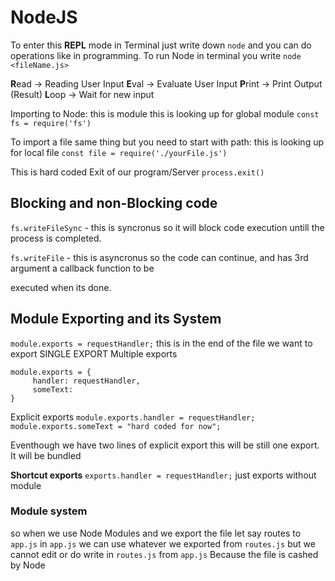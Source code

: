 # NodeJS

To enter this **REPL** mode in Terminal just write down `node` and you can do operations like in programming.
To run Node in terminal you write `node <fileName.js>`

**R**ead -> Reading User Input
**E**val -> Evaluate User Input
**P**rint -> Print Output (Result)
**L**oop -> Wait for new input

Importing to Node:
this is module
this is looking up for global module
`const fs = require('fs')`

To import a file same thing but you need to start with path:
this is looking up for local file
`const file = require('./yourFile.js')`

This is hard coded Exit of our program/Server
`process.exit()`

## Blocking and non-Blocking code

``fs.writeFileSync`` - this is syncronus so it will block code execution untill the process is completed.

`fs.writeFile` - this is asyncronus so the code can continue, and has 3rd argument a callback function to be

executed when its done.

## Module Exporting and its System

`module.exports = requestHandler;` this is in the end of the file we want to export SINGLE EXPORT
Multiple exports

```
module.exports = {
     handler: requestHandler,
     someText: 
}
```

Explicit exports
`module.exports.handler = requestHandler;`
`module.exports.someText = "hard coded for now";`

Eventhough we have two lines of explicit export this will be still one export. It will be bundled

**Shortcut exports**
`exports.handler = requestHandler;` just exports without module

### Module system

so when we use Node Modules and we export the file let say routes to `app.js` in `app.js` we can use whatever we exported from `routes.js` but we cannot edit or do write in `routes.js` from `app.js` Because the file is cashed by Node
